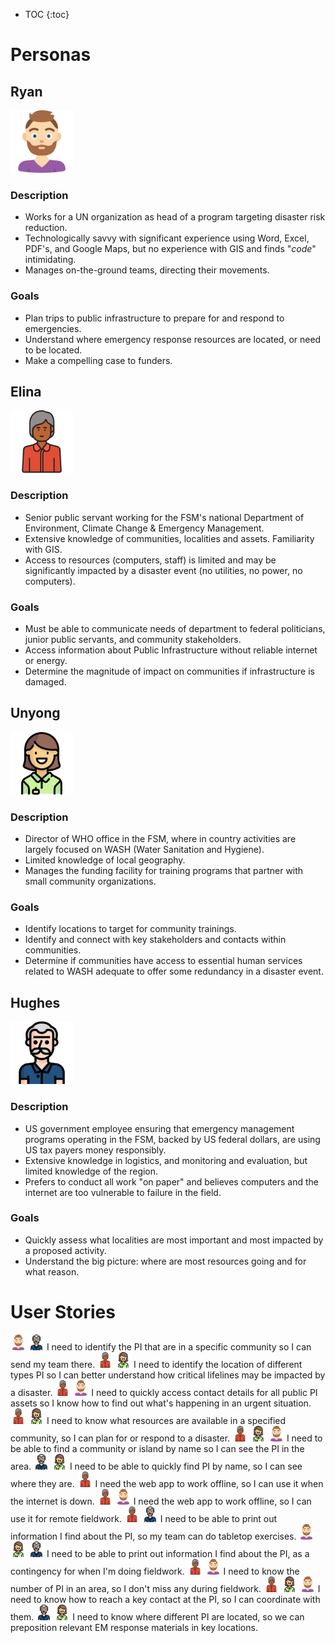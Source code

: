 * TOC
{:toc}

# Personas

## Ryan
<img src="./assets/images/avatar-ryan.png" width="100">

### Description
* Works for a UN organization as head of a program targeting disaster risk reduction.
* Technologically savvy with significant experience using Word, Excel, PDF's, and Google Maps, but no experience with GIS and finds "*code*" intimidating.
* Manages on-the-ground teams, directing their movements.

### Goals
* Plan trips to public infrastructure to prepare for and respond to emergencies.
* Understand where emergency response resources are located, or need to be located.
* Make a compelling case to funders.

## Elina
<img src="./assets/images/avatar-elina.png" width="100">

### Description
* Senior public servant working for the FSM's national Department of Environment, Climate Change & Emergency Management.  
* Extensive knowledge of communities, localities and assets. Familiarity with GIS.
* Access to resources (computers, staff) is limited and may be significantly impacted by a disaster event (no utilities, no power, no computers).


### Goals
* Must be able to communicate needs of department to federal politicians, junior public servants, and community stakeholders.
* Access information about Public Infrastructure without reliable internet or energy.
* Determine the magnitude of impact on communities if infrastructure is damaged.

## Unyong
<img src="./assets/images/avatar-unyong.png" width="100">

### Description
* Director of WHO office in the FSM, where in country activities are largely focused on WASH (Water Sanitation and Hygiene).
* Limited knowledge of local geography.
* Manages the funding facility for training programs that partner with small community organizations.

### Goals
* Identify locations to target for community trainings.
* Identify and connect with key stakeholders and contacts within communities.
* Determine if communities have access to essential human services related to WASH adequate to offer some redundancy in a disaster event.


## Hughes
<img src="./assets/images/avatar-hughes.png" width="100">

### Description
* US government employee ensuring that emergency management programs operating in the FSM, backed by US federal dollars, are using US tax payers money responsibly.  
* Extensive knowledge in logistics, and monitoring and evaluation, but limited knowledge of the region.
* Prefers to conduct all work "on paper" and believes computers and the internet are too vulnerable to failure in the field.


### Goals
* Quickly assess what localities are most important and most impacted by a proposed activity.
* Understand the big picture: where are most resources going and for what reason.


# User Stories
<img src="./assets/images/avatar-ryan.png" width="25">
<img src="./assets/images/avatar-hughes.png" width="25">
I need to identify the PI that are in a specific community so I can send my team there.

<img src="./assets/images/avatar-elina.png" width="25">
<img src="./assets/images/avatar-unyong.png" width="25">
I need to identify the location of different types PI so I can better understand how critical lifelines may be impacted by a disaster.

<img src="./assets/images/avatar-elina.png" width="25">
<img src="./assets/images/avatar-ryan.png" width="25">
I need to quickly access contact details for all public PI assets so I know how to find out what's happening in an urgent situation.

<img src="./assets/images/avatar-elina.png" width="25">
<img src="./assets/images/avatar-unyong.png" width="25">
I need to know what resources are available in a specified community, so I can plan for or respond to a disaster.

<img src="./assets/images/avatar-elina.png" width="25">
<img src="./assets/images/avatar-unyong.png" width="25">
<img src="./assets/images/avatar-ryan.png" width="25">
I need to be able to find a community or island by name so I can see the PI in the area.

<img src="./assets/images/avatar-hughes.png" width="25">
<img src="./assets/images/avatar-unyong.png" width="25">
I need to be able to quickly find PI by name, so I can see where they are.

<img src="./assets/images/avatar-elina.png" width="25">
I need the web app to work offline, so I can use it when the internet is down.

<img src="./assets/images/avatar-elina.png" width="25">
<img src="./assets/images/avatar-ryan.png" width="25">
I need the web app to work offline, so I can use it for remote fieldwork.

<img src="./assets/images/avatar-elina.png" width="25">
<img src="./assets/images/avatar-hughes.png" width="25">
I need to be able to print out information I find about the PI, so my team can do tabletop exercises.

<img src="./assets/images/avatar-ryan.png" width="25">
<img src="./assets/images/avatar-unyong.png" width="25">
<img src="./assets/images/avatar-hughes.png" width="25">
I need to be able to print out information I find about the PI, as a contingency for when I'm doing fieldwork.

<img src="./assets/images/avatar-elina.png" width="25">
<img src="./assets/images/avatar-ryan.png" width="25">
I need to know the number of PI in an area, so I don't miss any during fieldwork.

<img src="./assets/images/avatar-elina.png" width="25">
<img src="./assets/images/avatar-unyong.png" width="25">
<img src="./assets/images/avatar-ryan.png" width="25">
I need to know how to reach a key contact at the PI, so I can coordinate with them.

<img src="./assets/images/avatar-hughes.png" width="25">
<img src="./assets/images/avatar-unyong.png" width="25">
I need to know where different PI are located, so we can preposition relevant EM response materials in key locations.